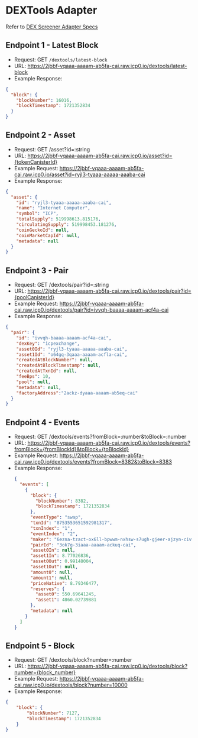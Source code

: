 # DEXTools Adapter
Refer to [DEX Screener Adapter Specs](https://dexscreener.notion.site/DEX-Screener-Adapter-Specs-cc1223cdf6e74a7799599106b65dcd0e)

## Endpoint 1 - Latest Block
* Request: GET `/dextools/latest-block`
* URL: https://2jbbf-vqaaa-aaaam-ab5fa-cai.raw.icp0.io/dextools/latest-block
* Example Response:
```json
{
  "block": {
    "blockNumber": 16016,
    "blockTimestamp": 1721352834
  }
}
```
## Endpoint 2 - Asset
* Request: GET /asset?id=:string
* URL: https://2jbbf-vqaaa-aaaam-ab5fa-cai.raw.icp0.io/asset?id={tokenCanisterId}
* Example Request: https://2jbbf-vqaaa-aaaam-ab5fa-cai.raw.icp0.io/asset?id=ryjl3-tyaaa-aaaaa-aaaba-cai
* Example Response: 
```json
{
  "asset": {
    "id": "ryjl3-tyaaa-aaaaa-aaaba-cai",
    "name": "Internet Computer",
    "symbol": "ICP",
    "totalSupply": 519998613.815176,
    "circulatingSupply": 519998453.181276,
    "coinGeckoId": null,
    "coinMarketCapId": null,
    "metadata": null
  }
}
```

## Endpoint 3 - Pair
* Request: GET /dextools/pair?id=:string
* URL: https://2jbbf-vqaaa-aaaam-ab5fa-cai.raw.icp0.io/dextools/pair?id={poolCanisterId}
* Example Request: https://2jbbf-vqaaa-aaaam-ab5fa-cai.raw.icp0.io/dextools/pair?id=ivvqh-baaaa-aaaam-acf4a-cai
* Example Response:
```json
{
  "pair": {
    "id": "ivvqh-baaaa-aaaam-acf4a-cai",
    "dexKey": "icpexchange",
    "asset0Id": "ryjl3-tyaaa-aaaaa-aaaba-cai",
    "asset1Id": "o64gq-3qaaa-aaaam-acfla-cai",
    "createdAtBlockNumber": null,
    "createdAtBlockTimestamp": null,
    "createdAtTxnId": null,
    "feeBps": 10,
    "pool": null,
    "metadata": null,
    "factoryAddress":"2ackz-dyaaa-aaaam-ab5eq-cai"
  }
}
```

## Endpoint 4 - Events
* Request: GET /dextools/events?fromBlock=:number&toBlock=:number
* URL: https://2jbbf-vqaaa-aaaam-ab5fa-cai.raw.icp0.io/dextools/events?fromBlock={fromBlockId}&toBlock={toBlockId}
* Example Request: https://2jbbf-vqaaa-aaaam-ab5fa-cai.raw.icp0.io/dextools/events?fromBlock=8382&toBlock=8383
* Example Response:
  ```json
  {
    "events": [
      {
        "block": {
          "blockNumber": 8382,
          "blockTimestamp": 1721352834
        },
        "eventType": "swap",
        "txnId": "8753553651592981317",
        "txnIndex": "1",
        "eventIndex": "2",
        "maker": "6ezna-tzact-ox6ll-bpwwm-nxhsw-s7ugh-gjeer-ajzyn-civw5-5hnod-tae",
        "pairId": "3ok7g-3iaaa-aaaam-ackuq-cai",
        "asset0In": null,
        "asset1In": 8.77026836,
        "asset0Out": 0.99148004,
        "asset1Out": null,
        "amount0": null,
        "amount1": null,
        "priceNative": 8.79346477,
        "reserves": {
          "asset0": 550.69641245,
          "asset1": 4860.02739881
        },
        "metadata": null
      }
    ]
  }
  ```


## Endpoint 5 - Block
* Request: GET /dextools/block?number=:number
* URL: https://2jbbf-vqaaa-aaaam-ab5fa-cai.raw.icp0.io/dextools/block?number={block_number}
* Example Request: https://2jbbf-vqaaa-aaaam-ab5fa-cai.raw.icp0.io/dextools/block?number=10000
* Example Response:
```json
{
    "block": {
        "blockNumber": 7127,
        "blockTimestamp": 1721352834
    }
}
```
